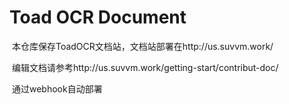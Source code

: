 # Toad OCR Document

​	本仓库保存ToadOCR文档站，文档站部署在http://us.suvvm.work/

​	编辑文档请参考http://us.suvvm.work/getting-start/contribut-doc/

​ 通过webhook自动部署
